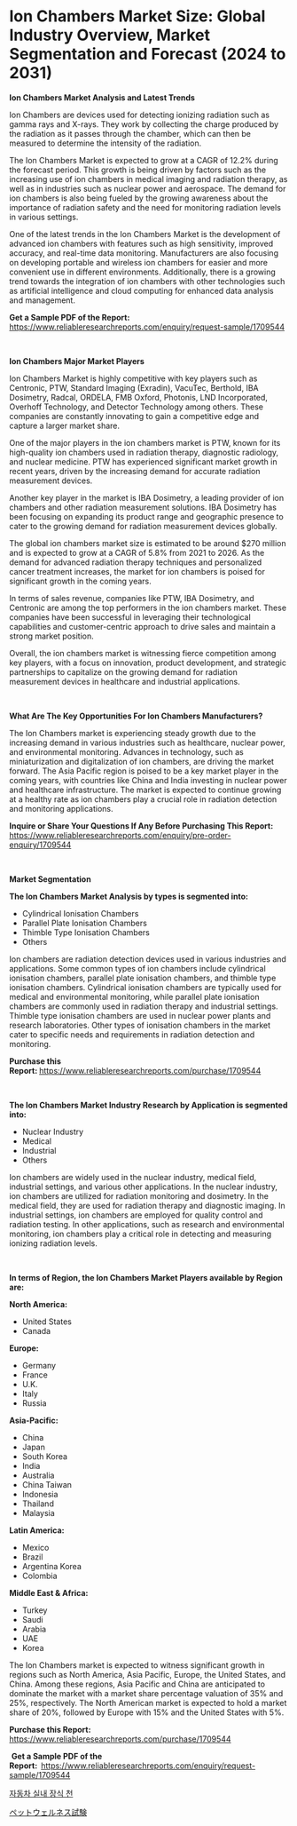 <p><h1>Ion Chambers Market Size: Global Industry Overview, Market Segmentation and Forecast (2024 to 2031)</h1></p><p><strong>Ion Chambers Market Analysis and Latest Trends</strong></p>
<p><p>Ion Chambers are devices used for detecting ionizing radiation such as gamma rays and X-rays. They work by collecting the charge produced by the radiation as it passes through the chamber, which can then be measured to determine the intensity of the radiation.</p><p>The Ion Chambers Market is expected to grow at a CAGR of 12.2% during the forecast period. This growth is being driven by factors such as the increasing use of ion chambers in medical imaging and radiation therapy, as well as in industries such as nuclear power and aerospace. The demand for ion chambers is also being fueled by the growing awareness about the importance of radiation safety and the need for monitoring radiation levels in various settings.</p><p>One of the latest trends in the Ion Chambers Market is the development of advanced ion chambers with features such as high sensitivity, improved accuracy, and real-time data monitoring. Manufacturers are also focusing on developing portable and wireless ion chambers for easier and more convenient use in different environments. Additionally, there is a growing trend towards the integration of ion chambers with other technologies such as artificial intelligence and cloud computing for enhanced data analysis and management.</p></p>
<p><strong>Get a Sample PDF of the Report:&nbsp;</strong> <a href="https://www.reliableresearchreports.com/enquiry/request-sample/1709544">https://www.reliableresearchreports.com/enquiry/request-sample/1709544</a></p>
<p>&nbsp;</p>
<p><strong>Ion Chambers Major Market Players</strong></p>
<p><p>Ion Chambers Market is highly competitive with key players such as Centronic, PTW, Standard Imaging (Exradin), VacuTec, Berthold, IBA Dosimetry, Radcal, ORDELA, FMB Oxford, Photonis, LND Incorporated, Overhoff Technology, and Detector Technology among others. These companies are constantly innovating to gain a competitive edge and capture a larger market share.</p><p>One of the major players in the ion chambers market is PTW, known for its high-quality ion chambers used in radiation therapy, diagnostic radiology, and nuclear medicine. PTW has experienced significant market growth in recent years, driven by the increasing demand for accurate radiation measurement devices.</p><p>Another key player in the market is IBA Dosimetry, a leading provider of ion chambers and other radiation measurement solutions. IBA Dosimetry has been focusing on expanding its product range and geographic presence to cater to the growing demand for radiation measurement devices globally.</p><p>The global ion chambers market size is estimated to be around $270 million and is expected to grow at a CAGR of 5.8% from 2021 to 2026. As the demand for advanced radiation therapy techniques and personalized cancer treatment increases, the market for ion chambers is poised for significant growth in the coming years.</p><p>In terms of sales revenue, companies like PTW, IBA Dosimetry, and Centronic are among the top performers in the ion chambers market. These companies have been successful in leveraging their technological capabilities and customer-centric approach to drive sales and maintain a strong market position.</p><p>Overall, the ion chambers market is witnessing fierce competition among key players, with a focus on innovation, product development, and strategic partnerships to capitalize on the growing demand for radiation measurement devices in healthcare and industrial applications.</p></p>
<p>&nbsp;</p>
<p><strong>What Are The Key Opportunities For Ion Chambers Manufacturers?</strong></p>
<p><p>The Ion Chambers market is experiencing steady growth due to the increasing demand in various industries such as healthcare, nuclear power, and environmental monitoring. Advances in technology, such as miniaturization and digitalization of ion chambers, are driving the market forward. The Asia Pacific region is poised to be a key market player in the coming years, with countries like China and India investing in nuclear power and healthcare infrastructure. The market is expected to continue growing at a healthy rate as ion chambers play a crucial role in radiation detection and monitoring applications.</p></p>
<p><strong>Inquire or Share Your Questions If Any Before Purchasing This Report:</strong> <a href="https://www.reliableresearchreports.com/enquiry/pre-order-enquiry/1709544">https://www.reliableresearchreports.com/enquiry/pre-order-enquiry/1709544</a></p>
<p>&nbsp;</p>
<p><strong>Market Segmentation</strong></p>
<p><strong>The Ion Chambers Market Analysis by types is segmented into:</strong></p>
<p><ul><li>Cylindrical Ionisation Chambers</li><li>Parallel Plate Ionisation Chambers</li><li>Thimble Type Ionisation Chambers</li><li>Others</li></ul></p>
<p><p>Ion chambers are radiation detection devices used in various industries and applications. Some common types of ion chambers include cylindrical ionisation chambers, parallel plate ionisation chambers, and thimble type ionisation chambers. Cylindrical ionisation chambers are typically used for medical and environmental monitoring, while parallel plate ionisation chambers are commonly used in radiation therapy and industrial settings. Thimble type ionisation chambers are used in nuclear power plants and research laboratories. Other types of ionisation chambers in the market cater to specific needs and requirements in radiation detection and monitoring.</p></p>
<p><strong>Purchase this Report:&nbsp;</strong><a href="https://www.reliableresearchreports.com/purchase/1709544">https://www.reliableresearchreports.com/purchase/1709544</a></p>
<p>&nbsp;</p>
<p><strong>The Ion Chambers Market Industry Research by Application is segmented into:</strong></p>
<p><ul><li>Nuclear Industry</li><li>Medical</li><li>Industrial</li><li>Others</li></ul></p>
<p><p>Ion chambers are widely used in the nuclear industry, medical field, industrial settings, and various other applications. In the nuclear industry, ion chambers are utilized for radiation monitoring and dosimetry. In the medical field, they are used for radiation therapy and diagnostic imaging. In industrial settings, ion chambers are employed for quality control and radiation testing. In other applications, such as research and environmental monitoring, ion chambers play a critical role in detecting and measuring ionizing radiation levels.</p></p>
<p>&nbsp;</p>
<p><strong>In terms of Region, the Ion Chambers Market Players available by Region are:</strong></p>
<p>
    <p> <strong> North America: </strong>
        <ul>
            <li>United States</li>
            <li>Canada</li>
        </ul>
        </p> 
    <p> <strong> Europe: </strong>
        <ul>
            <li>Germany</li>
            <li>France</li>
            <li>U.K.</li>
            <li>Italy</li>
            <li>Russia</li>
        </ul>
        </p> 
    <p> <strong> Asia-Pacific: </strong>
        <ul>
            <li>China</li>
            <li>Japan</li>
            <li>South Korea</li>
            <li>India</li>
            <li>Australia</li>
            <li>China Taiwan</li>
            <li>Indonesia</li>
            <li>Thailand</li>
            <li>Malaysia</li>
        </ul>
        </p> 
    <p> <strong> Latin America: </strong>
        <ul>
            <li>Mexico</li>
            <li>Brazil</li>
            <li>Argentina Korea</li>
            <li>Colombia</li>
        </ul>
        </p> 
    <p> <strong> Middle East & Africa: </strong>
        <ul>
            <li>Turkey</li>
            <li>Saudi</li>
            <li>Arabia</li>
            <li>UAE</li>
            <li>Korea</li>
        </ul>
    </p>
    </p>
<p><p>The Ion Chambers market is expected to witness significant growth in regions such as North America, Asia Pacific, Europe, the United States, and China. Among these regions, Asia Pacific and China are anticipated to dominate the market with a market share percentage valuation of 35% and 25%, respectively. The North American market is expected to hold a market share of 20%, followed by Europe with 15% and the United States with 5%.</p></p>
<p><strong>Purchase this Report: </strong><a href="https://www.reliableresearchreports.com/purchase/1709544">https://www.reliableresearchreports.com/purchase/1709544</a></p>
<p>&nbsp;<strong>Get a Sample PDF of the Report:&nbsp;&nbsp;</strong><a href="https://www.reliableresearchreports.com/enquiry/request-sample/1709544">https://www.reliableresearchreports.com/enquiry/request-sample/1709544</a></p>
<p><strong></strong></p>
<p><p><a href="https://github.com/akzkkws047661437/Market-Research-Report-List-1/blob/main/23625839287.md">자동차 실내 장식 천</a></p><p><a href="https://github.com/wkuactfdzwizk06/Market-Research-Report-List-1/blob/main/12745789905.md">ペットウェルネス試験</a></p></p>